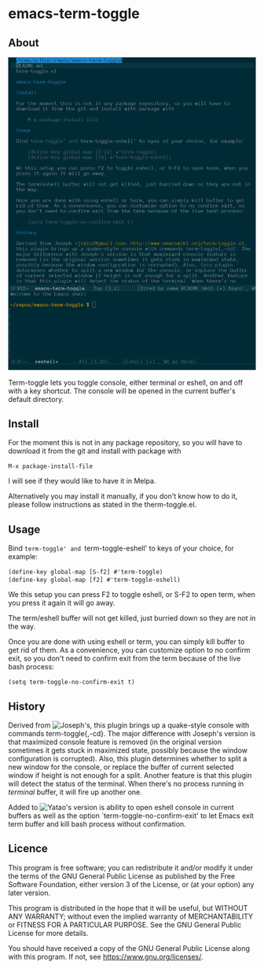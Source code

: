 # emacs-term-toggle

## About

![Screenshot:](term-toggle.png)

Term-toggle lets you toggle console, either terminal or eshell, on and off with
a key shortcut. The console will be opened in the current buffer's default
directory.

## Install

For the moment this is not in any package repository, so you will have to
download it from the git and install with package with

    M-x package-install-file

I will see if they would like to have it in Melpa.

Alternatively you may install it manually, if you don't know how to do it,
please follow instructions as stated in the therm-toggle.el.

## Usage

Bind `term-toggle' and `term-toggle-eshell' to keys of your choice, for example:

    (define-key global-map [S-f2] #'term-toggle)
    (define-key global-map [f2] #'term-toggle-eshell)

We this setup you can press F2 to toggle eshell, or S-F2 to open term, when you
press it again it will go away. 

The term/eshell buffer will not get killed, just burried down so they are not in
the way.

Once you are done with using eshell or term, you can simply kill buffer to get
rid of them. As a convenience, you can customize option to no confirm exit, so
you don't need to confirm exit from the term because of the live bash process: 

    (setq term-toggle-no-confirm-exit t)

## History

Derived from ![Joseph's](https://www.emacswiki.org/emacs/term-toggle.el), this
plugin brings up a quake-style console with commands term-toggle{,-cd}. The
major difference with Joseph's version is that maximized console feature is
removed (in the original version sometimes it gets stuck in maximized state,
possibly because the window configuration is corrupted). Also, this plugin
determines whether to split a new window for the console, or replace the buffer
of current selected window if height is not enough for a split. Another feature
is that this plugin will detect the status of the terminal. When there's no
process running in *terminal* buffer, it will fire up another one.

Added to ![Yatao's version](https://github.com/v-yadli/emacs-term-toggle) is
ability to open eshell console in current buffers as well as the option
`term-toggle-no-confirm-exit' to let Emacs exit term buffer and kill bash
process without confirmation. 

## Licence
  
This program is free software; you can redistribute it and/or modify it under
the terms of the GNU General Public License as published by the Free Software
Foundation, either version 3 of the License, or (at your option) any later
version.

This program is distributed in the hope that it will be useful, but WITHOUT
ANY WARRANTY; without even the implied warranty of MERCHANTABILITY or FITNESS
FOR A PARTICULAR PURPOSE. See the GNU General Public License for more
details.

You should have received a copy of the GNU General Public License along with
this program. If not, see https://www.gnu.org/licenses/.

